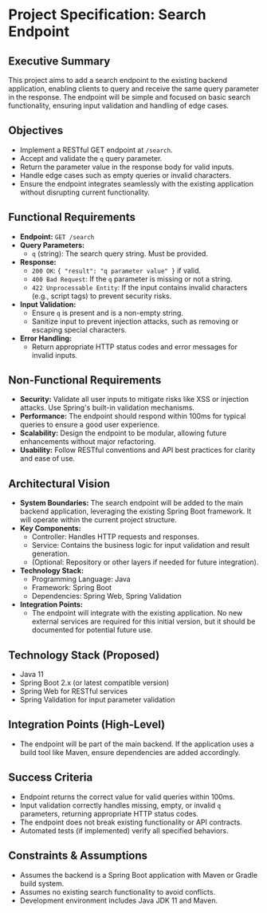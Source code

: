# Project Specification: Search Endpoint

## Executive Summary
This project aims to add a search endpoint to the existing backend application, enabling clients to query and receive the same query parameter in the response. The endpoint will be simple and focused on basic search functionality, ensuring input validation and handling of edge cases.

## Objectives
- Implement a RESTful GET endpoint at `/search`.
- Accept and validate the `q` query parameter.
- Return the parameter value in the response body for valid inputs.
- Handle edge cases such as empty queries or invalid characters.
- Ensure the endpoint integrates seamlessly with the existing application without disrupting current functionality.

## Functional Requirements
- **Endpoint:** `GET /search`
- **Query Parameters:** 
  - `q` (string): The search query string. Must be provided.
- **Response:** 
  - `200 OK`: `{ "result": "q parameter value" }` if valid.
  - `400 Bad Request`: If the `q` parameter is missing or not a string.
  - `422 Unprocessable Entity`: If the input contains invalid characters (e.g., script tags) to prevent security risks.
- **Input Validation:** 
  - Ensure `q` is present and is a non-empty string.
  - Sanitize input to prevent injection attacks, such as removing or escaping special characters.
- **Error Handling:** 
  - Return appropriate HTTP status codes and error messages for invalid inputs.

## Non-Functional Requirements
- **Security:** Validate all user inputs to mitigate risks like XSS or injection attacks. Use Spring's built-in validation mechanisms.
- **Performance:** The endpoint should respond within 100ms for typical queries to ensure a good user experience.
- **Scalability:** Design the endpoint to be modular, allowing future enhancements without major refactoring.
- **Usability:** Follow RESTful conventions and API best practices for clarity and ease of use.

## Architectural Vision
- **System Boundaries:** The search endpoint will be added to the main backend application, leveraging the existing Spring Boot framework. It will operate within the current project structure.
- **Key Components:** 
  - Controller: Handles HTTP requests and responses.
  - Service: Contains the business logic for input validation and result generation.
  - (Optional: Repository or other layers if needed for future integration).
- **Technology Stack:** 
  - Programming Language: Java
  - Framework: Spring Boot
  - Dependencies: Spring Web, Spring Validation
- **Integration Points:** 
  - The endpoint will integrate with the existing application. No new external services are required for this initial version, but it should be documented for potential future use.

## Technology Stack (Proposed)
- Java 11
- Spring Boot 2.x (or latest compatible version)
- Spring Web for RESTful services
- Spring Validation for input parameter validation

## Integration Points (High-Level)
- The endpoint will be part of the main backend. If the application uses a build tool like Maven, ensure dependencies are added accordingly.

## Success Criteria
- Endpoint returns the correct value for valid queries within 100ms.
- Input validation correctly handles missing, empty, or invalid `q` parameters, returning appropriate HTTP status codes.
- The endpoint does not break existing functionality or API contracts.
- Automated tests (if implemented) verify all specified behaviors.

## Constraints & Assumptions
- Assumes the backend is a Spring Boot application with Maven or Gradle build system.
- Assumes no existing search functionality to avoid conflicts.
- Development environment includes Java JDK 11 and Maven.